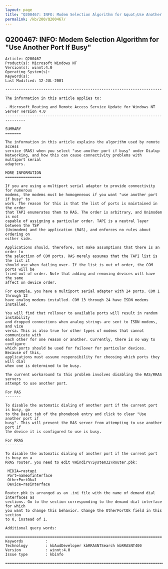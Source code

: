 ```yaml
---
layout: page
title: "Q200467: INFO: Modem Selection Algorithm for &quot;Use Another Port If Busy&quot;"
permalink: /kb/200/Q200467/
---
```


## Q200467: INFO: Modem Selection Algorithm for &quot;Use Another Port If Busy&quot;

	Article: Q200467
	Product(s): Microsoft Windows NT
	Version(s): winnt:4.0
	Operating System(s): 
	Keyword(s): 
	Last Modified: 12-JUL-2001
	
	-------------------------------------------------------------------------------
	The information in this article applies to:
	
	- Microsoft Routing and Remote Access Service Update for Windows NT Server version 4.0 
	-------------------------------------------------------------------------------
	
	SUMMARY
	=======
	
	The information in this article explains the algorithm used by remote access
	service (RAS) when you select "use another port if busy" under Dialup
	Networking, and how this can cause connectivity problems with multiport serial
	adapters.
	
	MORE INFORMATION
	================
	
	If you are using a multiport serial adapter to provide connectivity for numerous
	modems, the modems must be homogeneous if you want "use another port if busy" to
	work. The reason for this is that the list of ports is maintained in the order
	that TAPI enumerates them to RAS. The order is arbitrary, and Unimodem is not
	capable of assigning a particular order. TAPI is a neutral layer between the TSP
	(Unimodem) and the application (RAS), and enforces no rules about ordering on
	either side.
	
	Applications should, therefore, not make assumptions that there is an order to
	the selection of COM ports. RAS merely assumes that the TAPI list is the list it
	should use when failing over. If the list is out of order, the COM ports will be
	tried out of order. Note that adding and removing devices will have the same
	affect on device order.
	
	For example, you have a multiport serial adapter with 24 ports. COM 1 through 12
	have analog modems installed. COM 13 through 24 have ISDN modems installed.
	
	You will find that rollover to available ports will result in random instability
	and dropped connections when analog strings are sent to ISDN modems, and vice
	versa. This is also true for other types of modems that cannot communicate with
	each other for one reason or another. Currently, there is no way to configure
	which ports should be used for failover for particular devices. Because of this,
	applications must assume responsibility for choosing which ports they will dial
	when one is determined to be busy.
	
	The current workaround to this problem involves disabling the RAS/RRAS servers
	attempt to use another port.
	
	For RAS
	-------
	
	To disable the automatic dialing of another port if the current port is busy, go
	to the Basic tab of the phonebook entry and click to clear "Use another port if
	busy". This will prevent the RAS server from attempting to use another port if
	the device it is configured to use is busy.
	
	For RRAS
	--------
	
	To disable the automatic dialing of another port if the current port is busy on a
	RRAS router, you need to edit %Windir%\System32\Router.pbk:
	
	 MEDIA=rastapi
	 Port=nameofinterface
	 OtherPortOk=1
	 Device=rasinterface
	
	Router.pbk is arranged as an .ini file with the name of demand dial interfaces as
	sections. Go to the section corresponding to the demand dial interface for which
	you want to change this behavior. Change the OtherPortOk field in this section
	to 0, instead of 1.
	
	Additional query words:
	
	======================================================================
	Keywords          :  
	Technology        : kbAudDeveloper kbRRASNTSearch kbRRASNT400
	Version           : winnt:4.0
	Issue type        : kbinfo
	
	=============================================================================
	
